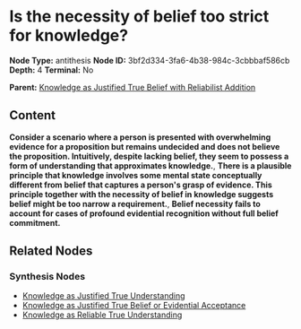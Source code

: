 # Is the necessity of belief too strict for knowledge?

**Node Type:** antithesis
**Node ID:** 3bf2d334-3fa6-4b38-984c-3cbbbaf586cb
**Depth:** 4
**Terminal:** No

**Parent:** [Knowledge as Justified True Belief with Reliabilist Addition](knowledge-as-justified-true-belief-with-reliabilist-addition-synthesis-e7742f6d-1ad0-40c8-9a45-1565a5b07af4.md)

## Content

**Consider a scenario where a person is presented with overwhelming evidence for a proposition but remains undecided and does not believe the proposition. Intuitively, despite lacking belief, they seem to possess a form of understanding that approximates knowledge.**, **There is a plausible principle that knowledge involves some mental state conceptually different from belief that captures a person's grasp of evidence. This principle together with the necessity of belief in knowledge suggests belief might be too narrow a requirement.**, **Belief necessity fails to account for cases of profound evidential recognition without full belief commitment.**

## Related Nodes

### Synthesis Nodes

- [Knowledge as Justified True Understanding](knowledge-as-justified-true-understanding-synthesis-6bf9a457-6241-44c4-a3c6-777da719eddc.md)
- [Knowledge as Justified True Belief or Evidential Acceptance](knowledge-as-justified-true-belief-or-evidential-acceptance-synthesis-4a4e4009-3aed-422f-bd04-8746b379ba94.md)
- [Knowledge as Reliable True Understanding](knowledge-as-reliable-true-understanding-synthesis-7b5299a0-e9b6-436e-ac56-5d39e1cf5727.md)
